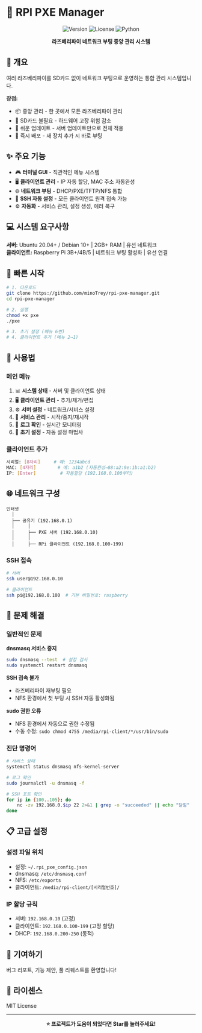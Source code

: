# 🚀 RPI PXE Manager

<div align="center">

![Version](https://img.shields.io/badge/version-2.2-blue.svg)
![License](https://img.shields.io/badge/license-MIT-green.svg)
![Python](https://img.shields.io/badge/python-3.8+-yellow.svg)

**라즈베리파이 네트워크 부팅 중앙 관리 시스템**

</div>

## 🎯 개요

여러 라즈베리파이를 SD카드 없이 네트워크 부팅으로 운영하는 통합 관리 시스템입니다.

**장점:**
- 📦 중앙 관리 - 한 곳에서 모든 라즈베리파이 관리
- 💾 SD카드 불필요 - 하드웨어 고장 위험 감소
- 🔄 쉬운 업데이트 - 서버 업데이트만으로 전체 적용
- 🚀 즉시 배포 - 새 장치 추가 시 바로 부팅

## ✨ 주요 기능

- 🎮 **터미널 GUI** - 직관적인 메뉴 시스템
- 🖥️ **클라이언트 관리** - IP 자동 할당, MAC 주소 자동완성
- 🌐 **네트워크 부팅** - DHCP/PXE/TFTP/NFS 통합
- 🔐 **SSH 자동 설정** - 모든 클라이언트 원격 접속 가능
- ⚙️ **자동화** - 서비스 관리, 설정 생성, 에러 복구

## 💻 시스템 요구사항

**서버:** Ubuntu 20.04+ / Debian 10+ | 2GB+ RAM | 유선 네트워크  
**클라이언트:** Raspberry Pi 3B+/4B/5 | 네트워크 부팅 활성화 | 유선 연결

## 🚀 빠른 시작

```bash
# 1. 다운로드
git clone https://github.com/minoTrey/rpi-pxe-manager.git
cd rpi-pxe-manager

# 2. 실행
chmod +x pxe
./pxe

# 3. 초기 설정 (메뉴 6번)
# 4. 클라이언트 추가 (메뉴 2→1)
```

## 📖 사용법

### 메인 메뉴
1. 📊 **시스템 상태** - 서버 및 클라이언트 상태
2. 🖥️ **클라이언트 관리** - 추가/제거/편집
3. ⚙️ **서버 설정** - 네트워크/서비스 설정
4. 🚀 **서비스 관리** - 시작/중지/재시작
5. 📝 **로그 확인** - 실시간 모니터링
6. 🔧 **초기 설정** - 자동 설정 마법사

### 클라이언트 추가
```bash
시리얼: [8자리]     # 예: 1234abcd
MAC: [4자리]        # 예: a1b2 (자동완성→88:a2:9e:1b:a1:b2)
IP: [Enter]         # 자동할당 (192.168.0.100부터)
```

## 🌐 네트워크 구성

```
인터넷
  │
  ├── 공유기 (192.168.0.1)
  │     │
  │     ├── PXE 서버 (192.168.0.10)
  │     │
  │     ├── RPi 클라이언트 (192.168.0.100-199)
```

### SSH 접속
```bash
# 서버
ssh user@192.168.0.10

# 클라이언트
ssh pi@192.168.0.100  # 기본 비밀번호: raspberry
```

## 🔧 문제 해결

### 일반적인 문제

**dnsmasq 서비스 중지**
```bash
sudo dnsmasq --test  # 설정 검사
sudo systemctl restart dnsmasq
```

**SSH 접속 불가**
- 라즈베리파이 재부팅 필요
- NFS 환경에서 첫 부팅 시 SSH 자동 활성화됨

**sudo 권한 오류**
- NFS 환경에서 자동으로 권한 수정됨
- 수동 수정: `sudo chmod 4755 /media/rpi-client/*/usr/bin/sudo`

### 진단 명령어
```bash
# 서비스 상태
systemctl status dnsmasq nfs-kernel-server

# 로그 확인
sudo journalctl -u dnsmasq -f

# SSH 포트 확인
for ip in {100..105}; do
    nc -zv 192.168.0.$ip 22 2>&1 | grep -o "succeeded" || echo "닫힘"
done
```

## 📋 고급 설정

### 설정 파일 위치
- 설정: `~/.rpi_pxe_config.json`
- dnsmasq: `/etc/dnsmasq.conf`
- NFS: `/etc/exports`
- 클라이언트: `/media/rpi-client/[시리얼번호]/`

### IP 할당 규칙
- 서버: `192.168.0.10` (고정)
- 클라이언트: `192.168.0.100-199` (고정 할당)
- DHCP: `192.168.0.200-250` (동적)

## 🤝 기여하기

버그 리포트, 기능 제안, 풀 리퀘스트를 환영합니다!

## 📄 라이센스

MIT License

---

<div align="center">

**⭐ 프로젝트가 도움이 되었다면 Star를 눌러주세요!**

</div>